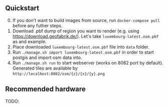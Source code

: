 ## Quickstart

0. If you don't want to build images from source, run `docker-compose pull` before any futher steps.
1. Download .pbf dump of region you want to render (e.g. using https://download.geofabrik.de/).
   Let's take `luxembourg-latest.osm.pbf` as and example.
2. Place downloaded `luxembourg-latest.osm.pbf` file into `data` folder.
3. Run `./manage.sh import luxembourg-latest.osm.pbf` in order to start postgis and import osm data into.
4. Run `./manage.sh run` to start webserver (works on 8082 port by default). 
   Generated tiles are available by `http://localhost:8082/osm/{z}/{x}/{y}.png`


## Recommended hardware
TODO:



